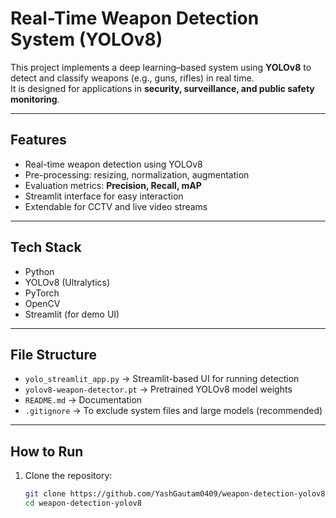# Real-Time Weapon Detection System (YOLOv8)

This project implements a deep learning–based system using **YOLOv8** to detect and classify weapons (e.g., guns, rifles) in real time.  
It is designed for applications in **security, surveillance, and public safety monitoring**.

---

## Features
- Real-time weapon detection using YOLOv8
- Pre-processing: resizing, normalization, augmentation
- Evaluation metrics: **Precision, Recall, mAP**
- Streamlit interface for easy interaction
- Extendable for CCTV and live video streams

---

## Tech Stack
- Python
- YOLOv8 (Ultralytics)
- PyTorch
- OpenCV
- Streamlit (for demo UI)

---

## File Structure
- `yolo_streamlit_app.py` → Streamlit-based UI for running detection
- `yolov8-weapon-detector.pt` → Pretrained YOLOv8 model weights
- `README.md` → Documentation
- `.gitignore` → To exclude system files and large models (recommended)

---

##  How to Run
1. Clone the repository:
   ```bash
   git clone https://github.com/YashGautam0409/weapon-detection-yolov8.git
   cd weapon-detection-yolov8
